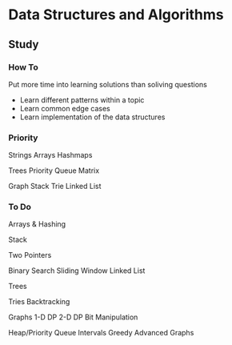 # Data Structures and Algorithms

## Study

### How To

Put more time into learning solutions than soliving questions
- Learn different patterns within a topic
- Learn common edge cases
- Learn implementation of the data structures


### Priority
Strings
Arrays
Hashmaps

Trees
Priority Queue
Matrix

Graph
Stack
Trie
Linked List


### To Do
Arrays & Hashing

Stack

Two Pointers

Binary Search
Sliding Window
Linked List

Trees

Tries
Backtracking

Graphs
1-D DP
2-D DP
Bit Manipulation

Heap/Priority Queue
Intervals
Greedy
Advanced Graphs